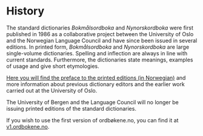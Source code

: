 # History
The standard dictionaries _Bokmålsordboka_ and _Nynorskordboka_ were first published in 1986 as a collaborative project between the University of Oslo and the Norwegian Language Council and have since been issued in several editions. In printed form, _Bokmålsordboka_ and _Nynorskordboka_ are large single-volume dictionaries. Spelling and inflection are always in line with current standards. Furthermore, the dictionaries state meanings, examples of usage and give short etymologies.

[Here you will find the preface to the printed editions (in Norwegian)](https://www.uib.no/sites/w3.uib.no/files/attachments/om_ordbokene.pdf) and more information about previous dictionary editors and the earlier work carried out at the University of Oslo.

The University of Bergen and the Language Council will no longer be issuing printed editions of the standard dictionaries.

If you wish to use the first version of ordbøkene.no, you can find it at [v1.ordbokene.no](https://v1.ordbokene.no). 